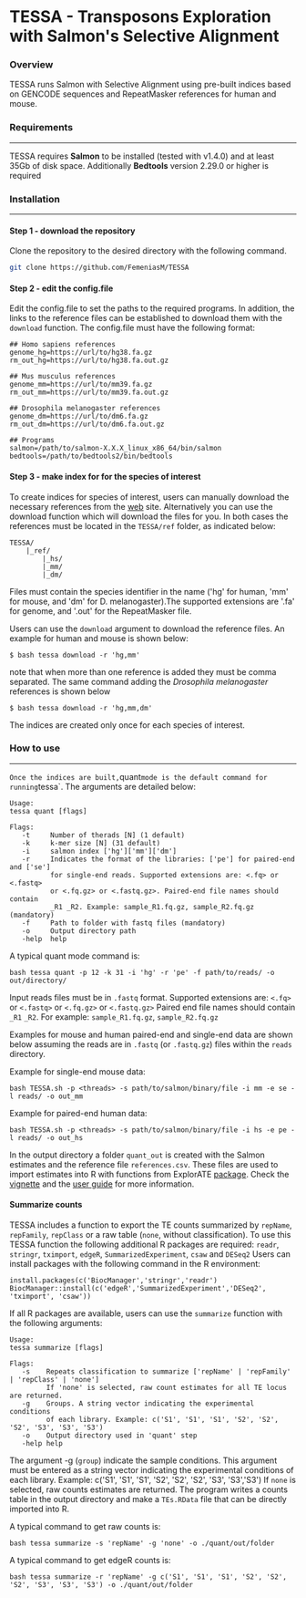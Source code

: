 TESSA - Transposons Exploration with Salmon's Selective Alignment
====
### Overview

TESSA runs Salmon with Selective Alignment using pre-built indices based on GENCODE sequences and RepeatMasker references for human and mouse.

### Requirements
----
TESSA requires **Salmon** to be installed (tested with v1.4.0) and at least 35Gb of disk space. 
Additionally **Bedtools** version 2.29.0 or higher is required

### Installation
----
#### Step 1 - download the repository

Clone the repository to the desired directory with the following command.
```sh
git clone https://github.com/FemeniasM/TESSA
```

#### Step 2 - edit the config.file 
Edit the config.file to set the paths to the required programs. In addition, the links to the reference files can be established to download them with the `download` function. The config.file must have the following format:
```
## Homo sapiens references
genome_hg=https://url/to/hg38.fa.gz
rm_out_hg=https://url/to/hg38.fa.out.gz

## Mus musculus references
genome_mm=https://url/to/mm39.fa.gz
rm_out_mm=https://url/to/mm39.fa.out.gz

## Drosophila melanogaster references
genome_dm=https://url/to/dm6.fa.gz
rm_out_dm=https://url/to/dm6.fa.out.gz

## Programs
salmon=/path/to/salmon-X.X.X_linux_x86_64/bin/salmon
bedtools=/path/to/bedtools2/bin/bedtools
```

#### Step 3 - make index for for the species of interest

To create indices for species of interest, users can manually download the necessary references from the [web](https://genome.ucsc.edu/cgi-bin/hgGateway) site. Alternatively you can use the download function which will download the files for you. In both cases the references must be located in the `TESSA/ref` folder, as indicated below:
```
TESSA/
    |_ref/
        |_hs/
        |_mm/
        |_dm/
```
Files must contain the species identifier in the name ('hg' for human, 'mm' for mouse, and 'dm' for D. melanogaster).The supported extensions are '.fa' for genome, and '.out' for the RepeatMasker file.

Users can use the `download` argument to download the reference files. An example for human and mouse is shown below:

```
$ bash tessa download -r 'hg,mm'
```
note that when more than one reference is added they must be comma separated. 
The same command adding the *Drosophila melanogaster* references is shown below

```
$ bash tessa download -r 'hg,mm,dm'
```
The indices are created only once for each species of interest.

### How to use
----

`
Once the indices are built, `quant` mode is the default command for running `tessa`. The arguments are detailed below:

```
Usage:  
tessa quant [flags]

Flags:
   -t     Number of therads [N] (1 default) 
   -k     k-mer size [N] (31 default)
   -i     salmon index ['hg']['mm']['dm']
   -r     Indicates the format of the libraries: ['pe'] for paired-end and ['se']
          for single-end reads. Supported extensions are: <.fq> or <.fastq>
          or <.fq.gz> or <.fastq.gz>. Paired-end file names should contain 
          _R1 _R2. Example: sample_R1.fq.gz, sample_R2.fq.gz (mandatory) 
   -f     Path to folder with fastq files (mandatory)
   -o     Output directory path 
   -help  help
```
A typical quant mode command is:
```
bash tessa quant -p 12 -k 31 -i 'hg' -r 'pe' -f path/to/reads/ -o out/directory/
```

Input reads files must be in `.fastq` format. Supported extensions are: `<.fq>` or `<.fastq>` or `<.fq.gz>` or `<.fastq.gz>`
Paired end file names should contain `_R1` `_R2`. For example: `sample_R1.fq.gz`, `sample_R2.fq.gz`

Examples for mouse and human paired-end and single-end data are shown below assuming the reads are in `.fastq` (or `.fastq.gz`) files within the `reads` directory.

Example for single-end mouse data:
```
bash TESSA.sh -p <threads> -s path/to/salmon/binary/file -i mm -e se -l reads/ -o out_mm
```

Example for paired-end human data:

```
bash TESSA.sh -p <threads> -s path/to/salmon/binary/file -i hs -e pe -l reads/ -o out_hs
```

In the output directory a folder `quant_out` is created with the Salmon estimates and the reference file `references.csv`. These files are used to import estimates into R with functions from ExplorATE [package](https://github.com/FemeniasM/ExplorATEproject). Check the [vignette](https://femeniasm.github.io/ExplorATE_vignette/) and the [user guide](https://femeniasm.github.io/ExplorATE_user_guide/) for more information.

#### Summarize counts

TESSA includes a function to export the TE counts summarized by `repName`, `repFamily`, `repClass` or a raw table (`none`, without classification).
To use this TESSA function the following additional R packages are required: `readr`, `stringr`, `tximport`, `edgeR`, `SummarizedExperiment`, `csaw` and `DESeq2`
Users can install packages with the following command in the R environment:

```
install.packages(c('BiocManager','stringr','readr')
BiocManager::install(c('edgeR','SummarizedExperiment','DESeq2', 'tximport', 'csaw'))
```

If all R packages are available, users can use the `summarize` function with the following arguments:

```
Usage:  
tessa summarize [flags]

Flags:
   -s    Repeats classification to summarize ['repName' | 'repFamily' | 'repClass' | 'none']
         If 'none' is selected, raw count estimates for all TE locus are returned.
   -g    Groups. A string vector indicating the experimental conditions 
         of each library. Example: c('S1', 'S1', 'S1', 'S2', 'S2', 'S2', 'S3', 'S3', 'S3')
   -o    Output directory used in 'quant' step
   -help help
```

The argument -g (`group`) indicate the sample conditions. This argument must be entered as a string vector indicating the experimental conditions of each library. Example: c('S1', 'S1', 'S1', 'S2', 'S2', 'S2', 'S3', 'S3','S3')
If `none` is selected, raw counts estimates are returned. The program writes a counts table in the output directory and make a `TEs.RData` file that can be directly imported into R.

A typical command to get raw counts is:
```
bash tessa summarize -s 'repName' -g 'none' -o ./quant/out/folder
```

A typical command to get edgeR counts is:
```
bash tessa summarize -r 'repName' -g c('S1', 'S1', 'S1', 'S2', 'S2', 'S2', 'S3', 'S3', 'S3') -o ./quant/out/folder
```

